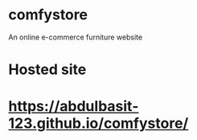 # comfystore

An online e-commerce furniture website



# Hosted site
# https://abdulbasit-123.github.io/comfystore/
